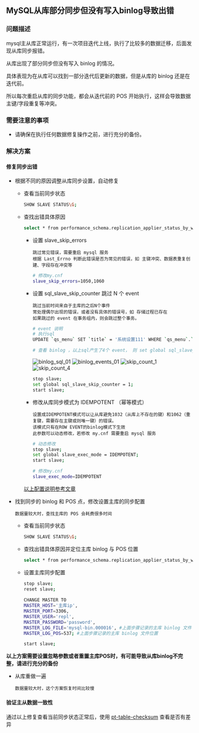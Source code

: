 ## MySQL从库部分同步但没有写入binlog导致出错

### 问题描述

mysql主从库正常运行，有一次项目迭代上线，执行了比较多的数据迁移，后面发现从库同步报错。 

从库出现了部分同步但没有写入 binlog 的情况。 

具体表现为在从库可以找到一部分迭代后更新的数据，但是从库的 binlog 还是在迭代前。

所以每次重启从库的同步功能，都会从迭代前的 POS 开始执行，这样会导致数据主键/字段重复等冲突。

### 需要注意的事项
- 请确保在执行任何数据修复操作之前，进行充分的备份。


### 解决方案

#### 修复同步出错

- 根据不同的原因调整从库同步设置，自动修复
    - 查看当前同步状态
      ```bash  
      SHOW SLAVE STATUS\G;
      ``` 
    - 查找出错具体原因
      ```bash
      select * from performance_schema.replication_applier_status_by_worker;
      ``` 
        - 设置 slave_skip_errors 
          ```text
          跳过常见错误，需要重启 mysql 服务
          根据 Last_Errno 判断此错误是否为常见的错误，如 主键冲突、数据表重复创建、字段存在冲突等
          ```
          ```bash
          # 修改my.cnf
          slave_skip_errors=1050,1060
          ```
          
        - 设置 sql_slave_skip_counter 跳过 N 个 event
          ```text
          跳过当前时间来自于主库的之后N个事件
          常处理偶尔出现的错误，或者没有具体的错误号，如 存储过程已存在
          如果跳过的 event 在事务组内，则会跳过整个事务。
          ```
          ```bash
          # event 说明
          # 执行sql
          UPDATE `qs_menu` SET `title` = '系统设置111' WHERE `qs_menu`.`id` = 2;
          
          # 查看 binlog ，以上sql产生了4个 event， 则 set global sql_slave_skip_counter = [1-4] 均为跳过此修改
          ```
          ![binlog_sql_01](https://github.com/quansitech/coding-exp/blob/main/mysql/mysql_master_slave_replication/event-eg/binlog_sql_01.png)
          ![binlog_events_01](https://github.com/quansitech/coding-exp/blob/main/mysql/mysql_master_slave_replication/event-eg/binlog_events_01.png)
          ![skip_count_1](https://github.com/quansitech/coding-exp/blob/main/mysql/mysql_master_slave_replication/event-eg/skip_count_1.png)
          ![skip_count_4](https://github.com/quansitech/coding-exp/blob/main/mysql/mysql_master_slave_replication/event-eg/skip_count_4.png)
          ```bash
          stop slave;
          set global sql_slave_skip_counter = 1;
          start slave;
          ```
          
        - 修改从库同步模式为 IDEMPOTENT （幂等模式）
          ```text
          设置成IDEMPOTENT模式可以让从库避免1032（从库上不存在的键）和1062（重复键，需要存在主键或则唯一键）的错误。
          该模式只有在ROW EVENT的binlog模式下生效
          此参数可以动态修改，若修改 my.cnf 需要重启 mysql 服务
          ```
          ```bash
          # 动态修改
          stop slave;
          set global slave_exec_mode = IDEMPOTENT;
          start slave;
          ```
          
          ```bash
          # 修改my.cnf
          slave_exec_mode=IDEMPOTENT
          ```
        
        [以上配置说明参考文章](https://www.cnblogs.com/zhoujinyi/p/8035413.html)

- 找到同步的 binlog 和 POS 点，修改设置主库的同步配置
  ```tetx
  数据量较大时，查找主库的 POS 会耗费很多时间
  ```
    - 查看当前同步状态
      ```bash  
      SHOW SLAVE STATUS\G;
      ``` 
    - 查找出错具体原因并定位主库 binlog 与 POS 位置
      ```bash
      select * from performance_schema.replication_applier_status_by_worker;
      ```
    - 设置主库同步配置
      ```bash
      stop slave;
      reset slave;
        
      CHANGE MASTER TO
      MASTER_HOST='主库ip',
      MASTER_PORT=3306,
      MASTER_USER='repl',
      MASTER_PASSWORD='password',
      MASTER_LOG_FILE='mysql-bin.000016', #上面步骤记录的主库 binlog 文件
      MASTER_LOG_POS=537; #上面步骤记录的主库 binlog 文件位置
      
      start slave;
      ```        

**以上方案需要设置忽略参数或者重置主库POS时，有可能导致从库binlog不完整，请进行充分的备份**

- 从库重做一遍
  ```tetx
  数据量较大时，这个方案恢复时间比较慢
  ```

#### 验证主从数据一致性
通过以上修复查看当前同步状态正常后，使用 [pt-table-checksum](https://github.com/quansitech/coding-exp/blob/main/mysql/mysql_master_slave_replication/pt_table_checksum_intro.md) 查看是否有差异